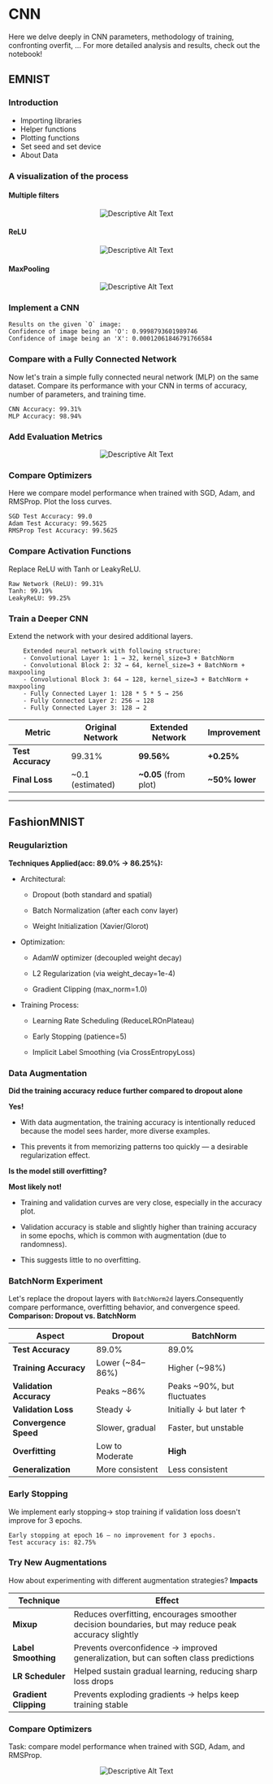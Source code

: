 # CNN

Here we delve deeply in CNN parameters, methodology of training, confronting overfit, ...
For more detailed analysis and results, check out the notebook!
## EMNIST

### Introduction
* Importing libraries
* Helper functions
* Plotting functions
* Set seed and set device
* About Data

### A visualization of the process
#### Multiple filters
<p align="center">
    <img src="images/1.png" alt="Descriptive Alt Text" class="fit-width-image">
</p>

#### ReLU
<p align="center">
    <img src="images/2.png" alt="Descriptive Alt Text" class="fit-width-image">
</p>

#### MaxPooling
<p align="center">
    <img src="images/3.png" alt="Descriptive Alt Text" class="fit-width-image">
</p>

### Implement a CNN
```
Results on the given `O` image:
Confidence of image being an 'O': 0.9998793601989746
Confidence of image being an 'X': 0.00012061846791766584
```

### Compare with a Fully Connected Network

Now let's train a simple fully connected neural network (MLP) on the same dataset. Compare its performance with your CNN in terms of accuracy, number of parameters, and training time.
```
CNN Accuracy: 99.31%
MLP Accuracy: 98.94%
```

### Add Evaluation Metrics
<p align="center">
    <img src="images/4.png" alt="Descriptive Alt Text" class="fit-width-image">
</p>

### Compare Optimizers
Here we compare model performance when trained with SGD, Adam, and RMSProp. Plot the loss curves.
```
SGD Test Accuracy: 99.0
Adam Test Accuracy: 99.5625
RMSProp Test Accuracy: 99.5625
```

### Compare Activation Functions
Replace ReLU with Tanh or LeakyReLU.
```
Raw Network (ReLU): 99.31%
Tanh: 99.19%
LeakyReLU: 99.25%
```

### Train a Deeper CNN
Extend the network with your desired additional layers.
```
    Extended neural network with following structure:
    - Convolutional Layer 1: 1 → 32, kernel_size=3 + BatchNorm
    - Convolutional Block 2: 32 → 64, kernel_size=3 + BatchNorm + maxpooling
    - Convolutional Block 3: 64 → 128, kernel_size=3 + BatchNorm + maxpooling
    - Fully Connected Layer 1: 128 * 5 * 5 → 256
    - Fully Connected Layer 2: 256 → 128
    - Fully Connected Layer 3: 128 → 2
```
| **Metric**          | **Original Network** | **Extended Network** | **Improvement** |
|---------------------|----------------------|----------------------|-----------------|
| **Test Accuracy**   | 99.31%               | **99.56%**           | **+0.25%**      |
| **Final Loss**      | ~0.1 (estimated)     | **~0.05** (from plot)| **~50% lower**  |

---

## FashionMNIST

### Reugulariztion
**Techniques Applied(acc: 89.0% -> 86.25%):**

  - Architectural:

    - Dropout (both standard and spatial)

    - Batch Normalization (after each conv layer)

    - Weight Initialization (Xavier/Glorot)

  - Optimization:

    - AdamW optimizer (decoupled weight decay)

    - L2 Regularization (via weight_decay=1e-4)

    - Gradient Clipping (max_norm=1.0)

  - Training Process:

    - Learning Rate Scheduling (ReduceLROnPlateau)

    - Early Stopping (patience=5)

    - Implicit Label Smoothing (via CrossEntropyLoss)


### Data Augmentation
**Did the training accuracy reduce further compared to dropout alone**


**Yes!**
  - With data augmentation, the training accuracy is intentionally reduced because the model sees harder, more diverse examples.

  - This prevents it from memorizing patterns too quickly — a desirable regularization effect.

**Is the model still overfitting?**

**Most likely not!**

  - Training and validation curves are very close, especially in the accuracy plot.

  - Validation accuracy is stable and slightly higher than training accuracy in some epochs, which is common with augmentation (due to randomness).

  - This suggests little to no overfitting.

### BatchNorm Experiment
Let's replace the dropout layers with `BatchNorm2d` layers.Consequently compare performance, overfitting behavior, and convergence speed.
**Comparison: Dropout vs. BatchNorm**

| Aspect                  | **Dropout**           | **BatchNorm**         |
|-------------------------|------------------------|------------------------|
| **Test Accuracy**       | 89.0%                  | 89.0%                  |
| **Training Accuracy**   | Lower (~84–86%)        | Higher (~98%)         |
| **Validation Accuracy** | Peaks ~86%             | Peaks ~90%, but fluctuates |
| **Validation Loss**     | Steady ↓               | Initially ↓ but later ↑ |
| **Convergence Speed**   | Slower, gradual        | Faster, but unstable  |
| **Overfitting**         | Low to Moderate        | **High**              |
| **Generalization**      | More consistent        | Less consistent       |

### Early Stopping

We implement early stopping-> stop training if validation loss doesn't improve for 3 epochs.
```
Early stopping at epoch 16 — no improvement for 3 epochs.
Test accuracy is: 82.75%
```

### Try New Augmentations

How about experimenting with different augmentation strategies?
**Impacts**

| Technique               | Effect                                                                 |
|-------------------------|------------------------------------------------------------------------|
| **Mixup**             | Reduces overfitting, encourages smoother decision boundaries, but may reduce peak accuracy slightly |
| **Label Smoothing**   | Prevents overconfidence → improved generalization, but can soften class predictions |
| **LR Scheduler**      | Helped sustain gradual learning, reducing sharp loss drops             |
| **Gradient Clipping** | Prevents exploding gradients → helps keep training stable              |

### Compare Optimizers

Task: compare model performance when trained with SGD, Adam, and RMSProp.
<p align="center">
    <img src="images/5.png" alt="Descriptive Alt Text" class="fit-width-image">
</p>